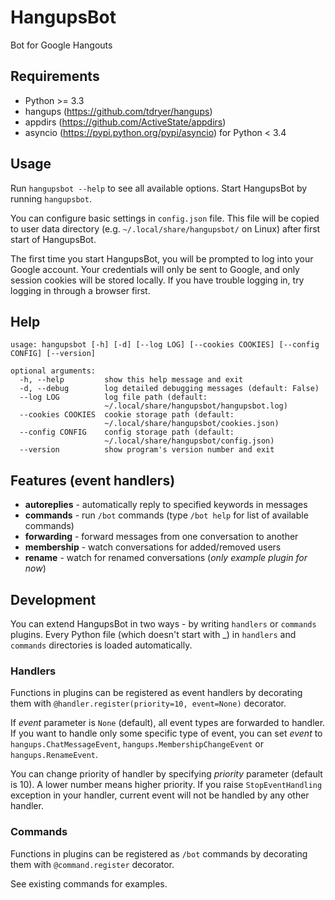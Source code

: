 HangupsBot
==========

Bot for Google Hangouts

Requirements
------------

- Python >= 3.3
- hangups (https://github.com/tdryer/hangups)
- appdirs (https://github.com/ActiveState/appdirs)
- asyncio (https://pypi.python.org/pypi/asyncio) for Python < 3.4

Usage
-----

Run `hangupsbot --help` to see all available options.
Start HangupsBot by running `hangupsbot`.

You can configure basic settings in `config.json` file. This file will be
copied to user data directory (e.g. `~/.local/share/hangupsbot/` on Linux)
after first start of HangupsBot.

The first time you start HangupsBot, you will be prompted to log into your
Google account. Your credentials will only be sent to Google, and only
session cookies will be stored locally. If you have trouble logging in,
try logging in through a browser first.

Help
----

    usage: hangupsbot [-h] [-d] [--log LOG] [--cookies COOKIES] [--config CONFIG] [--version]

    optional arguments:
      -h, --help         show this help message and exit
      -d, --debug        log detailed debugging messages (default: False)
      --log LOG          log file path (default:
                         ~/.local/share/hangupsbot/hangupsbot.log)
      --cookies COOKIES  cookie storage path (default:
                         ~/.local/share/hangupsbot/cookies.json)
      --config CONFIG    config storage path (default:
                         ~/.local/share/hangupsbot/config.json)
      --version          show program's version number and exit

Features (event handlers)
-------------------------

- **autoreplies** - automatically reply to specified keywords in messages
- **commands** - run `/bot` commands (type `/bot help` for list of available commands)
- **forwarding** - forward messages from one conversation to another
- **membership** - watch conversations for added/removed users
- **rename** - watch for renamed conversations (_only example plugin for now_)

Development
-----------

You can extend HangupsBot in two ways - by writing `handlers` or `commands` plugins.
Every Python file (which doesn't start with \_) in `handlers` and `commands` directories
is loaded automatically.

### Handlers

Functions in plugins can be registered as event handlers by decorating them with
`@handler.register(priority=10, event=None)` decorator.

If _event_ parameter is `None` (default), all event types are forwarded to handler.
If you want to handle only some specific type of event, you can set _event_
to `hangups.ChatMessageEvent`, `hangups.MembershipChangeEvent`
or `hangups.RenameEvent`.

You can change priority of handler by specifying _priority_ parameter (default is 10).
A lower number means higher priority. If you raise `StopEventHandling` exception in
your handler, current event will not be handled by any other handler.

### Commands

Functions in plugins can be registered as `/bot` commands by decorating them with
`@command.register` decorator.

See existing commands for examples.
